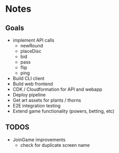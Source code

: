 Notes
=====

## Goals

+ implement API calls
    + newRound
    + placeDisc
    + bid
    + pass
    + flip
    + ping
+ Build CLI client
+ Build web frontend
+ CDK / Cloudformation for API and webapp
+ Deploy pipeline
+ Get art assets for plants / thorns
+ E2E integration testing
+ Extend game functionality
  (powers, betting, etc)


## TODOS

+ JoinGame improvements
    + check for duplicate screen name
